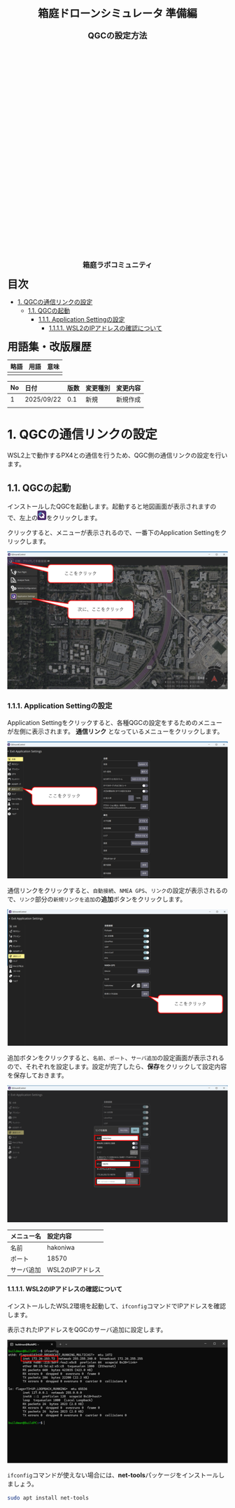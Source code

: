 <div class="box-title">
    <p>
    <div style="font-size:18pt;font-weight:bold;text-align:center;margin-top:150px"><span class="title">箱庭ドローンシミュレータ 準備編</span></div>
    </p>
    <p>
    <div style="font-size:14pt;font-weight:bold;text-align:center;margin-top:20px"><span class="sub-title">QGCの設定方法</span></div>
    </p>
    <p>
    <div style="font-size:12pt;font-weight:bold;text-align:center;margin-top:500px"><span class="author">箱庭ラボコミュニティ</span></div>
    </p>
</div>

<!-- 改ページ -->
<div style="page-break-before:always"></div>

<div style="font-size:18pt;font-weight:bold;text-align:left;"><span class="contents">目次</span></div>

<!-- TOC -->

- [1. QGCの通信リンクの設定](#1-qgcの通信リンクの設定)
  - [1.1. QGCの起動](#11-qgcの起動)
    - [1.1.1. Application Settingの設定](#111-application-settingの設定)
      - [1.1.1.1. WSL2のIPアドレスの確認について](#1111-wsl2のipアドレスの確認について)

<!-- /TOC -->


<!-- 改ページ -->
<div style="page-break-before:always"></div>


<div style="font-size:18pt;font-weight:bold;text-align:left;"><span class="contents">用語集・改版履歴</span></div>


|略語|用語|意味|
|:---|:---|:---|
||||


|No|日付|版数|変更種別|変更内容|
|:---|:---|:---|:---|:---|
|1|2025/09/22|0.1|新規|新規作成|
|||

<!-- 改ページ -->
<div style="page-break-before:always"></div>

# 1. QGCの通信リンクの設定

WSL2上で動作するPX4との通信を行うため、QGC側の通信リンクの設定を行います。

## 1.1. QGCの起動

インストールしたQGCを起動します。起動すると地図画面が表示されますので、左上の![QGCマーク](./qgc/qgc1.png)をクリックします。

クリックすると、メニューが表示されるので、一番下のApplication Settingをクリックします。

![QGC起動画面](./qgc/qgc2.png)

### 1.1.1. Application Settingの設定

Application Settingをクリックすると、各種QGCの設定をするためのメニューが左側に表示されます。
**通信リンク** となっているメニューをクリックします。

![通信リンク起動画面](./qgc/qgc3.png)

通信リンクをクリックすると、`自動接続`、`NMEA GPS`、`リンク`の設定が表示されるので、`リンク`部分の`新規リンクを追加`の**追加**ボタンをクリックします。

![リンク設定画面](./qgc/qgc4.png)

追加ボタンをクリックすると、`名前`、`ポート`、`サーバ追加`の設定画面が表示されるので、それぞれを設定します。設定が完了したら、**保存**をクリックして設定内容を保存しておきます。

![リンク設定画面](./qgc/qgc5.png)

|メニュー名|設定内容|
|:---|:---|
|名前|hakoniwa|
|ポート|18570|
|サーバ追加|WSL2のIPアドレス|

#### 1.1.1.1. WSL2のIPアドレスの確認について

インストールしたWSL2環境を起動して、`ifconfig`コマンドでIPアドレスを確認します。

表示されたIPアドレスをQGCのサーバ追加に設定します。

![WSL2 IP Address確認画面](./qgc/qgc6.png)

`ifconfig`コマンドが使えない場合には、**net-tools**パッケージをインストールしましょう。

```bash
sudo apt install net-tools
```